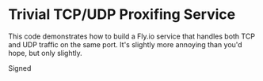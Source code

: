 # Trivial TCP/UDP Proxifing Service

This code demonstrates how to build a Fly.io service that handles
both TCP and UDP traffic on the same port. It's slightly more annoying
than you'd hope, but only slightly.

Signed
